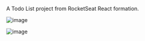 A Todo List project from RocketSeat React formation.

![image](https://github.com/user-attachments/assets/4e1c1302-22f8-492d-8f23-443e8249fe90)

![image](https://github.com/user-attachments/assets/5b93258c-4976-4c1d-83a9-9e3aa139d71c)



